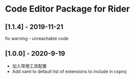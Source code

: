 # Code Editor Package for Rider

## [1.1.4] - 2019-11-21

fix warning - unreachable code


## [1.0.0] - 2020-9-19

 - 加入常用工具配置
 - Add xaml to default list of extensions to include in csproj
